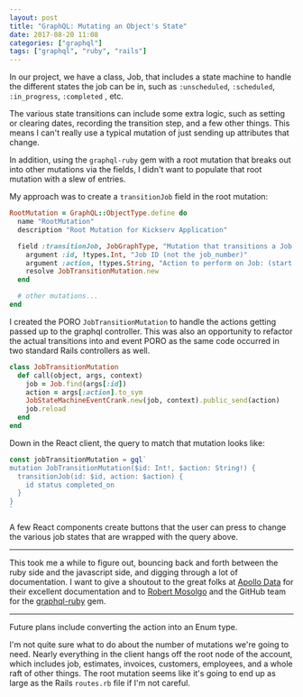 ```yaml
---
layout: post
title: "GraphQL: Mutating an Object's State"
date: 2017-08-20 11:08
categories: ["graphql"]
tags: ["graphql", "ruby", "rails"]
---
```


In our project, we have a class, Job, that includes a state machine to
handle the different states the job can be in, such as `:unscheduled`,
`:scheduled`, `:in_progress`, `:completed` , etc.

The various state transitions can include some extra logic, such as
setting or clearing dates, recording the transition step, and a few
other things. This means I can't really use a typical mutation of just
sending up attributes that change.

In addition, using the `graphql-ruby` gem with a root mutation that
breaks out into other mutations via the fields, I didn't want to
populate that root mutation with a slew of entries.

My approach was to create a `transitionJob` field in the root
mutation:


```ruby
RootMutation = GraphQL::ObjectType.define do
  name "RootMutation"
  description "Root Mutation for Kickserv Application"

  field :transitionJob, JobGraphType, "Mutation that transitions a Job to a new state" do
    argument :id, !types.Int, "Job ID (not the job_number)"
    argument :action, !types.String, "Action to perform on Job: (start|stop|restart|cancel|hold|unhold)"
    resolve JobTransitionMutation.new
  end

  # other mutations...
end
```


I created the PORO `JobTransitionMutation` to handle the actions
getting passed up to the graphql controller. This was also an
opportunity to refactor the actual transitions into and event PORO as
the same code occurred in two standard Rails controllers as well.


```ruby
class JobTransitionMutation
  def call(object, args, context)
    job = Job.find(args[:id])
    action = args[:action].to_sym
    JobStateMachineEventCrank.new(job, context).public_send(action)
    job.reload
  end
end
```


Down in the React client, the query to match that mutation looks like:

```javascript
const jobTransitionMutation = gql`
mutation JobTransitionMutation($id: Int!, $action: String!) {
  transitionJob(id: $id, action: $action) {
    id status completed_on
  }
}
`
```

A few React components create buttons that the user can press to
change the various job states that are wrapped with the query above.

-----

This took me a while to figure out, bouncing back and forth between
the ruby side and the javascript side, and digging through a lot of
documentation. I want to give a shoutout to the great folks
at [Apollo Data](https://www.apollodata.com/) for their excellent
documentation and to [Robert Mosolgo](https://github.com/rmosolgo) and
the GitHub team for
the [graphql-ruby](https://github.com/rmosolgo/graphql-ruby) gem.

-----

Future plans include converting the action into an Enum type.

I'm not quite sure what to do about the number of mutations we're
going to need. Nearly everything in the client hangs off the root node
of the account, which includes job, estimates, invoices, customers,
employees, and a whole raft of other things. The root mutation seems
like it's going to end up as large as the Rails `routes.rb` file if
I'm not careful.
